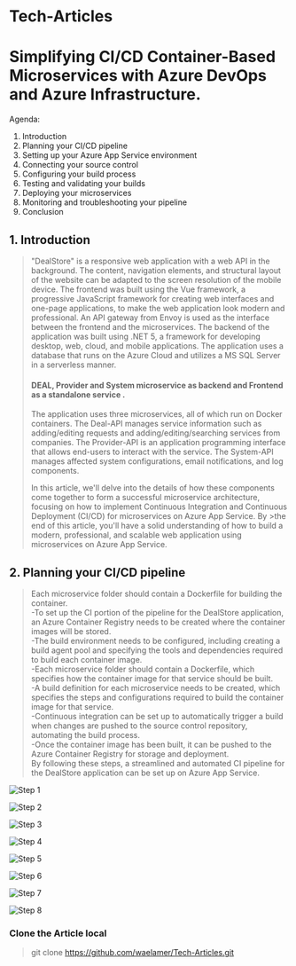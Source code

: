 # Tech-Articles

# Simplifying CI/CD Container-Based Microservices with Azure DevOps and Azure Infrastructure.

Agenda: 
1.	Introduction
2.	Planning your CI/CD pipeline
3.	Setting up your Azure App Service environment
4.	Connecting your source control
5.	Configuring your build process
6.	Testing and validating your builds
7.	Deploying your microservices
8.	Monitoring and troubleshooting your pipeline
9.	Conclusion



## 1.	Introduction

>"DealStore" is a responsive web application with a web API in the background. The content, navigation elements, and structural layout of the website can be adapted to the screen resolution of the mobile device. The frontend was built using the Vue framework, a progressive JavaScript framework for creating web interfaces and one-page applications, to make the web application look modern and professional. An API gateway from Envoy is used as the interface between the frontend and the microservices. The backend of the  application was built using .NET 5, a framework for developing desktop, web, cloud, and mobile applications. The application uses a database that runs on the Azure Cloud and utilizes a MS SQL Server in a serverless manner.
>
>#### DEAL, Provider and System microservice as backend and Frontend as a standalone service .
>
> The application uses three microservices, all of which run on Docker containers. The Deal-API manages service information such as adding/editing requests and adding/editing/searching services from companies. The Provider-API is an application programming interface that allows end-users to interact with the service. The System-API manages affected system configurations, email notifications, and log components.
>
> In this article, we'll delve into the details of how these components come together to form a successful microservice architecture, focusing on how to implement Continuous Integration and Continuous Deployment (CI/CD) for microservices on Azure App Service. By >the end of this article, you'll have a solid understanding of how to build a modern, professional, and scalable web application using microservices on Azure App Service.



## 2. Planning your CI/CD pipeline

>Each microservice folder should contain a Dockerfile for building the container. <br />
    -To set up the CI portion of the pipeline for the DealStore application, an Azure Container Registry needs to be created where the container images will be stored. <br />
    -The build environment needs to be configured, including creating a build agent pool and specifying the tools and dependencies required to build each container image. <br />
    -Each microservice folder should contain a Dockerfile, which specifies how the container image for that service should be built. <br />
    -A build definition for each microservice needs to be created, which specifies the steps and configurations required to build the container image for that service. <br />
    -Continuous integration can be set up to automatically trigger a build when changes are pushed to the source control repository, automating the build process. <br />
    -Once the container image has been built, it can be pushed to the Azure Container Registry for storage and deployment. <br />
>By following these steps, a streamlined and automated CI pipeline for the DealStore application can be set up on Azure App Service. <br />


![Step 1](imgs/CI_1.png)

![Step 2](imgs/CI_2.png)

![Step 3](imgs/CI_3.png)

![Step 4](imgs/CI_4.png)

![Step 5](imgs/CI_5.png)

![Step 6](imgs/CI_6.png)

![Step 7](imgs/CI_7.png)

![Step 8](imgs/CI_8.png)


### Clone the Article local
> git clone https://github.com/waelamer/Tech-Articles.git